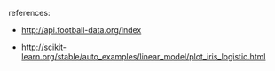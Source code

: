 references: 

- http://api.football-data.org/index

- http://scikit-learn.org/stable/auto_examples/linear_model/plot_iris_logistic.html


